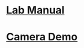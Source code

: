 # [Lab Manual](https://evgenyslab.github.io/labmanual/)

# [Camera Demo](https://evgenyslab.github.io/labmanual/camera.html)
